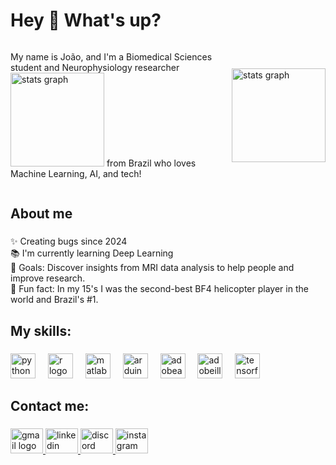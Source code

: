 <h1 align="left">Hey 👋 What's up?</h1>

<div style="display: flex; align-items: center; justify-content: space-between;">
  <!-- Texto na esquerda -->
  <div style="flex: 1; padding-right: 20px;">
    <p>My name is João, and I'm a Biomedical Sciences student and Neurophysiology researcher 
      <img src="https://github-readme-stats.vercel.app/api?username=augustxj&hide_title=false&hide_rank=true&show_icons=true&include_all_commits=true&count_private=true&disable_animations=false&theme=gotham&locale=en&hide_border=true&order=1&custom_title=The%20Road%20So%20Far:" height="150" alt="stats graph"/>
    from Brazil who loves Machine Learning, AI, and tech!</p>
  </div>

  <!-- Caixa de estatísticas na direita -->
  <div style="flex: 0;">
    <img src="https://github-readme-stats.vercel.app/api?username=augustxj&hide_title=false&hide_rank=true&show_icons=true&include_all_commits=true&count_private=true&disable_animations=false&theme=gotham&locale=en&hide_border=true&order=1&custom_title=The%20Road%20So%20Far:" height="150" alt="stats graph" />
  </div>
</div>

###

<h2 align="left">About me</h2>

###

<p align="left">✨ Creating bugs since 2024<br>📚 I'm currently learning Deep Learning<br>🎯 Goals: Discover insights from MRI data analysis to help people and improve research.<br>🎲 Fun fact: In my 15's I was the second-best BF4 helicopter player in the world and Brazil's #1.</p>

###

<h2 align="left">My skills:</h2>

###

<div align="left">
  <img src="https://skillicons.dev/icons?i=py" height="40" alt="python logo"  />
  <img width="12" />
  <img src="https://skillicons.dev/icons?i=r" height="40" alt="r logo"  />
  <img width="12" />
  <img src="https://skillicons.dev/icons?i=matlab" height="40" alt="matlab logo"  />
  <img width="12" />
  <img src="https://skillicons.dev/icons?i=arduino" height="40" alt="arduino logo"  />
  <img width="12" />
  <img src="https://cdn.simpleicons.org/adobeaftereffects/9999FF" height="40" alt="adobeaftereffects logo"  />
  <img width="12" />
  <img src="https://skillicons.dev/icons?i=ai" height="40" alt="adobeillustrator logo"  />
  <img width="12" />
  <img src="https://skillicons.dev/icons?i=tensorflow" height="40" alt="tensorflow logo"  />
</div>

###

<h2 align="left">Contact me:</h2>

###

<div align="left">
  <a href="mailto:joao.gonzaga@sou.unifal-mg.edu.br" target="_blank">
    <img src="https://raw.githubusercontent.com/maurodesouza/profile-readme-generator/master/src/assets/icons/social/gmail/default.svg" width="52" height="40" alt="gmail logo" />
  </a>
  <a href="https://www.linkedin.com/in/joao-augusto-ferreira-gonzaga/" target="_blank">
    <img src="https://raw.githubusercontent.com/maurodesouza/profile-readme-generator/master/src/assets/icons/social/linkedin/default.svg" width="52" height="40" alt="linkedin logo" />
  </a>
  <a href="https://discordapp.com/users/429341529098944512" target="_blank">
    <img src="https://raw.githubusercontent.com/maurodesouza/profile-readme-generator/master/src/assets/icons/social/discord/default.svg" width="52" height="40" alt="discord logo" />
  </a>
  <a href="https://www.instagram.com/augustxj" target="_blank">
    <img src="https://raw.githubusercontent.com/maurodesouza/profile-readme-generator/master/src/assets/icons/social/instagram/default.svg" width="52" height="40" alt="instagram logo" />
  </a>
</div>

